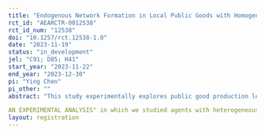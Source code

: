 ```yaml
---
title: "Endogenous Network Formation in Local Public Goods with Homogenous Agents"
rct_id: "AEARCTR-0012538"
rct_id_num: "12538"
doi: "10.1257/rct.12538-1.0"
date: "2023-11-19"
status: "in_development"
jel: "C91; D85; H41"
start_year: "2023-11-22"
end_year: "2023-12-30"
pi: "Ying Chen"
pi_other: ""
abstract: "This study experimentally explores public good production levels, and the endogenous formation of network structures to facilitate output sharing, among agents with homogenous production costs and valuations. This study is an complementary study of "ENDOGENOUS NETWORK FORMATION IN LOCAL PUBLIC GOODS:
AN EXPERIMENTAL ANALYSIS" in which we studied agents with heterogeneous production costs or valuations in the same decision context."
layout: registration
---
```


